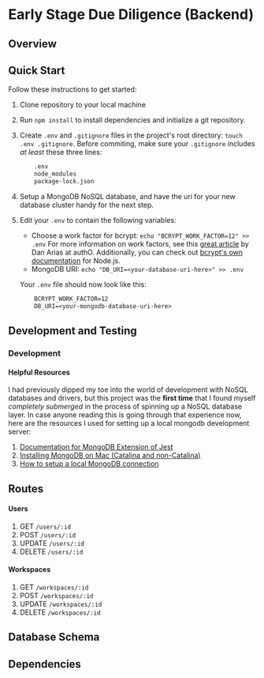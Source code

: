# Early Stage Due Diligence (Backend)

## Overview


## Quick Start

Follow these instructions to get started:

1. Clone repository to your local machine

2. Run `npm install` to install dependencies and initialize a git repository.

3. Create `.env` and `.gitignore` files in the project's root directory: `touch .env .gitignore`. Before commiting, make sure your `.gitignore` includes *at least* these three lines:
    ```txt
        .env
        node_modules
        package-lock.json
    ```

4. Setup a MongoDB NoSQL database, and have the uri for your new database cluster handy for the next step.

5. Edit your `.env` to contain the following variables:
    - Choose a work factor for bcrypt: `echo "BCRYPT_WORK_FACTOR=12" >> .env`
    For more information on work factors, see this [great article](https://auth0.com/blog/hashing-in-action-understanding-bcrypt/) by Dan Arias at authO. Additionally, you can check out [bcrypt's own documentation](https://www.npmjs.com/package/bcrypt]) for Node.js.
    - MongoDB URI: `echo "DB_URI=<your-database-uri-here>" >> .env`


    Your `.env` file should now look like this:
    ```txt
        BCRYPT_WORK_FACTOR=12
        DB_URI=<your-mongodb-database-uri-here>
    ```

## Development and Testing

### Development 

#### Helpful Resources
I had previously dipped my toe into the world of development with NoSQL databases and drivers, but this project was the **first time** that I found myself *completely submerged* in the process of spinning up a NoSQL database layer. In case anyone reading this is going through that experience now, here are the resources I used for setting up a local mongodb development server:

1. [Documentation for MongoDB Extension of Jest](https://jestjs.io/docs/en/mongodb)
2. [Installing MongoDB on Mac (Catalina and non-Catalina)](https://zellwk.com/blog/install-mongodb/)
3. [How to setup a local MongoDB connection](https://zellwk.com/blog/local-mongodb/)

## Routes

#### Users
1. GET `/users/:id`
2. POST `/users/:id`
3. UPDATE `/users/:id`
4. DELETE `/users/:id`

#### Workspaces
1. GET `/workspaces/:id`
2. POST `/workspaces/:id`
3. UPDATE `/workspaces/:id`
4. DELETE `/workspaces/:id`


## Database Schema


## Dependencies

